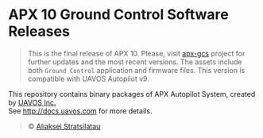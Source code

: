 # APX 10 Ground Control Software Releases

> This is the final release of APX 10. Please, visit [apx-gcs](https://github.com/uavos/apx-gcs) project for further updates and the most recent versions.
The assets include both `Ground Control` application and firmware files. This version is compatible with UAVOS Autopilot v9.

This repository contains binary packages of APX Autopilot System, created by [UAVOS Inc.](http://uavos.com)  
See http://docs.uavos.com for more details.

>&copy; [Aliaksei Stratsilatau](https://github.com/uavinda)
